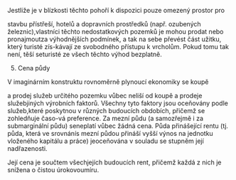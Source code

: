 
Jestliže je v blízkosti těchto pohoří k dispozici pouze omezený prostor pro

stavbu přístřeší, hotelů a dopravních prostředků (např. ozubených železnic),vlastníci těchto nedostatkových pozemků je mohou prodat nebo pronajmoutza výhodnějších podmínek, a tak na sebe převést část užitku, který turisté zís-kávají ze svobodného přístupu k vrcholům. Pokud tomu tak není, těší seturisté ze všech těchto výhod bezplatně.

5. Cena půdy

V imaginárním konstruktu rovnoměrně plynoucí ekonomiky se koupě

a prodej služeb určitého pozemku vůbec neliší od koupě a prodeje služebjiných výrobních faktorů. Všechny tyto faktory jsou oceňovány podle služeb,které poskytnou v různých budoucích obdobích, přičemž se zohledňuje časo-vá preference. Za mezní půdu (a samozřejmě i za submarginální půdu) seneplatí vůbec žádná cena. Půda přinášející rentu (tj. půda, která ve srovnánís mezní půdou přináší vyšší výnos na jednotku vloženého kapitálu a práce) jeoceňována v souladu se stupněm její nadřazenosti.

Její cena je součtem všechjejích budoucích rent, přičemž každá z nich je snížena o čistou úrokovoumíru.
